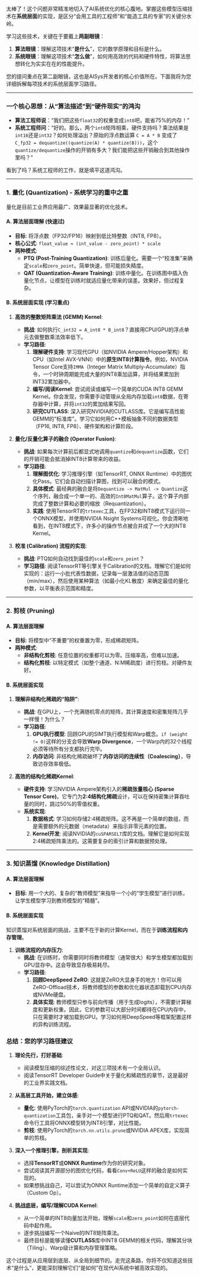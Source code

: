 太棒了！这个问题非常精准地切入了AI系统优化的核心腹地。掌握这些模型压缩技术在**系统层面**的实现，是区分“会用工具的工程师”和“能造工具的专家”的关键分水岭。

学习这些技术，关键在于要戴上**两副眼镜**：

1.  **算法眼镜**：理解这项技术“**是什么**”，它的数学原理和目标是什么。
2.  **系统眼镜**：理解这项技术“**怎么做**”，如何用高效的代码和硬件特性，将算法思想转化为实实在在的性能提升。

您的提问重点在第二副眼镜，这也是AISys开发者的核心价值所在。下面我将为您详细拆解每项技术的系统层面学习路径。

---

### 一个核心思想：从“算法描述”到“硬件现实”的鸿沟

*   **算法工程师说**：“我们把这些`float32`的权重变成`int8`吧，能省75%的内存！”
*   **系统工程师问**：“好的。那么，两个`int8`矩阵相乘，硬件支持吗？乘法结果是`int16`还是`int32`？如何处理溢出？原始的浮点数运算 `C = A * B` 变成了 `C_fp32 = dequantize((quantize(A) * quantize(B)))`，这个`quantize/dequantize`操作的开销有多大？我们能把这些开销融合到其他操作里吗？”

看到了吗？系统工程师的工作，就是填平这道鸿沟。

---

### 1. 量化 (Quantization) - 系统学习的重中之重

量化是目前工业界应用最广、效果最显著的优化技术。

#### A. 算法层面理解 (快速过)
*   **目标**: 将浮点数（FP32/FP16）映射到低比特整数（INT8, FP8）。
*   **核心公式**: `float_value ≈ (int_value - zero_point) * scale`
*   **两种模式**:
    *   **PTQ (Post-Training Quantization)**: 训练后量化。需要一个“校准集”来确定`scale`和`zero_point`。简单快速，但可能损失精度。
    *   **QAT (Quantization-Aware Training)**: 训练中量化。在训练图中插入伪量化节点，让模型在训练时就适应量化带来的误差。效果好，但过程复杂。

#### B. 系统层面实现 (学习重点)

1.  **高效的整数矩阵乘法 (GEMM) Kernel**:
    *   **挑战**: 如何执行`C_int32 = A_int8 * B_int8`？直接用CPU/GPU的浮点单元去做整数乘法效率低下。
    *   **学习路径**:
        1.  **理解硬件支持**: 学习现代GPU（如NVIDIA Ampere/Hopper架构）和CPU（如Intel AVX-VNNI）中的**原生INT8计算指令**。例如，NVIDIA Tensor Core支持`IMMA`（Integer Matrix Multiply-Accumulate）指令，一个时钟周期能完成大量的INT8乘加运算，并将结果累加到INT32累加器中。
        2.  **编写/阅读Kernel**: 尝试阅读或编写一个简单的CUDA INT8 GEMM Kernel。你会发现，你需要手动管理从全局内存加载`int8`数据，在寄存器中计算，并将`int32`的累加结果写回。
        3.  **研究CUTLASS**: 深入研究NVIDIA的CUTLASS库。它是编写高性能GEMM的“标准库”。学习它如何用C++模板抽象不同的数据类型（FP16, INT8, FP8）、硬件架构和计算阶段。

2.  **量化/反量化算子的融合 (Operator Fusion)**:
    *   **挑战**: 如果每次计算前后都显式地调用`quantize`和`dequantize`函数，它们的开销可能会抵消掉INT8计算带来的收益。
    *   **学习路径**:
        1.  **理解图优化**: 学习推理引擎（如TensorRT, ONNX Runtime）中的图优化Pass。它们会自动扫描计算图，找到可以融合的模式。
        2.  **具体模式**: 最经典的融合是将`Dequantize -> MatMul -> Quantize`这个序列，融合成一个单一的、高效的`Int8MatMul`算子。这个算子内部完成了整数计算和必要的缩放（Requantization）。
        3.  **实践**: 使用TensorRT的`trtexec`工具，在FP32和INT8模式下运行同一个ONNX模型，并使用NVIDIA Nsight Systems可视化。你会清晰地看到，在INT8模式下，许多小的操作节点被合并成了一个大的INT8 Kernel。

3.  **校准 (Calibration) 流程的实现**:
    *   **挑战**: PTQ如何自动找到最佳的`scale`和`zero_point`？
    *   **学习路径**: 阅读TensorRT等引擎关于Calibration的文档。理解它们是如何实现的：运行一小批代表性数据，记录每一层激活值的动态范围（min/max），然后使用某种算法（如最小化KL散度）来确定最佳的量化参数，以平衡表示范围和精度。

---

### 2. 剪枝 (Pruning)

#### A. 算法层面理解
*   **目标**: 将模型中“不重要”的权重置为零，形成稀疏矩阵。
*   **两种模式**:
    *   **非结构化剪枝**: 任意位置的权重都可以为零。压缩率高，但难以加速。
    *   **结构化剪枝**: 以特定模式（如整个通道、N:M稀疏度）进行剪枝。对硬件友好。

#### B. 系统层面实现

1.  **理解非结构化稀疏的“陷阱”**:
    *   **挑战**: 在GPU上，一个充满随机零点的矩阵，其计算速度和密集矩阵几乎一样慢！为什么？
    *   **学习路径**:
        1.  **GPU执行模型**: 回顾GPU的SIMT执行模型和Warp概念。`if (weight != 0)`这样的分支会导致**Warp Divergence**，一个Warp内的32个线程必须等待所有分支都执行完毕。
        2.  **内存访问**: 非结构化稀疏破坏了**内存访问的连续性（Coalescing）**，导致访存效率极低。

2.  **高效的结构化稀疏Kernel**:
    *   **硬件支持**: 学习NVIDIA Ampere架构引入的**稀疏张量核心 (Sparse Tensor Core)**。它专门为**2:4结构化稀疏**设计，可以在保持密集计算吞吐量的同时，跳过50%的零值权重。
    *   **系统实现**:
        1.  **数据格式**: 学习如何存储2:4稀疏矩阵。这不再是一个简单的数组，而是需要额外的元数据（metadata）来指示非零元素的位置。
        2.  **Kernel开发**: 阅读NVIDIA的`cuSPARSELT`库的文档。理解它是如何实现2:4稀疏矩阵乘法的。这需要复杂的索引计算和数据预处理。

---

### 3. 知识蒸馏 (Knowledge Distillation)

#### A. 算法层面理解
*   **目标**: 用一个大的、复杂的“教师模型”来指导一个小的“学生模型”进行训练，让学生模型学习到教师模型的“精髓”。

#### B. 系统层面实现

知识蒸馏对系统层面的挑战，主要不在于新的计算Kernel，而在于**训练流程和内存管理**。

1.  **训练流程的内存压力**:
    *   **挑战**: 在训练时，你需要同时将教师模型（通常很大）和学生模型都加载到GPU显存中。这会导致显存极易耗尽。
    *   **学习路径**:
        1.  **回顾DeepSpeed ZeRO**: 这就是ZeRO大显身手的地方！你可以用ZeRO-Offload技术，将教师模型的参数和优化器状态卸载到CPU内存或NVMe硬盘。
        2.  **具体实现**: 教师模型只参与前向传播（用于生成logits），不需要计算梯度和更新权重。因此，它的参数可以大部分时间都待在CPU内存中，只在需要时才被加载到GPU。学习如何用DeepSpeed等框架配置这样的异构训练流程。

### 总结：您的学习路径建议

1.  **理论先行，打好基础**:
    *   阅读模型压缩的综述性论文，对这三项技术有一个全局认识。
    *   阅读TensorRT Developer Guide中关于量化和稀疏性的章节，这是最好的工业界实践文档。

2.  **从高层工具开始，建立体感**:
    *   **量化**: 使用PyTorch的`torch.quantization` API或NVIDIA的`pytorch-quantization`工具包，亲手对一个模型进行PTQ和QAT。然后用`trtexec`命令行工具将ONNX模型转为INT8引擎，对比性能。
    *   **剪枝**: 使用PyTorch的`torch.nn.utils.prune`或NVIDIA APEX库，实现简单的剪枝。

3.  **深入一个推理引擎，剖析其实现**:
    *   选择**TensorRT**或**ONNX Runtime**作为你的研究对象。
    *   尝试阅读其开源部分的图优化代码，看看`Conv+ReLU`这样的融合是如何实现的。
    *   如果想挑战自己，可以尝试为ONNX Runtime添加一个简单的自定义算子（Custom Op）。

4.  **挑战底层，编写/理解CUDA Kernel**:
    *   从一个简单的INT8向量加法开始，理解`scale`和`zero_point`如何在底层代码中起作用。
    *   逐步挑战编写一个Naive的INT8矩阵乘法。
    *   最终目标是能够读懂**CUTLASS**库中INT8 GEMM的相关代码，理解其分块（Tiling）、Warp级计算和内存管理策略。

这个过程是从应用层到底层、从全局到细节的。走完这条路，你将不仅知道这些技术“是什么”，更能深刻理解它们“是如何”在现代AI系统中被高效实现的。